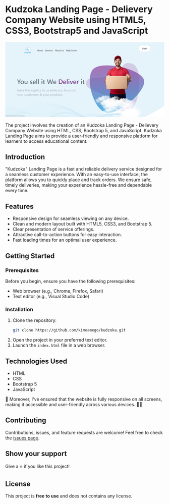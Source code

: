# Kudzoka Landing Page - Delievery Company Website using HTML5, CSS3, Bootstrap5 and JavaScript 

![Landing Page](/images/preview.png)

The project involves the creation of an Kudzoka Landing Page - Delievery Company Website using HTML, CSS, Bootstrap 5, and JavaScript. Kudzoka Landing Page aims to provide a user-friendly and responsive platform for learners to access educational content. 


## Introduction

"Kudzoka" Landing Page is a fast and reliable delivery service designed for a seamless customer experience. With an easy-to-use interface, the platform allows you to quickly place and track orders. We ensure safe, timely deliveries, making your experience hassle-free and dependable every time.

## Features

- Responsive design for seamless viewing on any device.
- Clean and modern layout built with HTML5, CSS3, and Bootstrap 5.
- Clear presentation of service offerings.
- Attractive call-to-action buttons for easy interaction.
- Fast loading times for an optimal user experience.

## Getting Started

### Prerequisites

Before you begin, ensure you have the following prerequisites:

- Web browser (e.g., Chrome, Firefox, Safari)
- Text editor (e.g., Visual Studio Code)

### Installation

1. Clone the repository:
   ```bash
   git clone https://github.com/kimoamego/kudzoka.git

2. Open the project in your preferred text editor.
3. Launch the `index.html` file in a web browser.

## Technologies Used

- HTML
- CSS
- Bootstrap 5
- JavaScript

📱 Moreover, I've ensured that the website is fully responsive on all screens, making it accessible and user-friendly across various devices. 📱💡

## Contributing 

Contributions, issues, and feature requests are welcome! Feel free to check the [issues page](/issues).

## Show your support 

Give a ⭐️ if you like this project!


## License

This project is **free to use** and does not contains any license.
